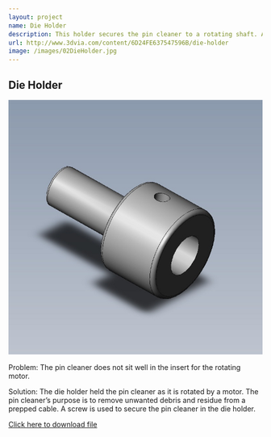 ```yaml
---
layout: project
name: Die Holder
description: This holder secures the pin cleaner to a rotating shaft. As the pin cleaner is rotating, it is able to clean the cable...(Please click on picture for more detail)
url: http://www.3dvia.com/content/6D24FE637547596B/die-holder
image: /images/02DieHolder.jpg
---
```

Die Holder
----------

<img class="image fit" src="/images/02DieHolder.jpg">

Problem: The pin cleaner does not sit well in the insert for the rotating motor.

Solution: The die holder held the pin cleaner as it is rotated by a motor. The pin
cleaner’s purpose is to remove unwanted debris and residue from a prepped cable.
A screw is used to secure the pin cleaner in the die holder.

[Click here to download file](http://www.3dvia.com/content/6D24FE637547596B/die-holder)
